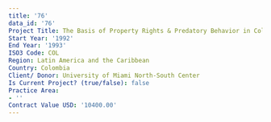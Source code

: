 ```yaml
---
title: '76'
data_id: '76'
Project Title: The Basis of Property Rights & Predatory Behavior in Colombia
Start Year: '1992'
End Year: '1993'
ISO3 Code: COL
Region: Latin America and the Caribbean
Country: Colombia
Client/ Donor: University of Miami North-South Center
Is Current Project? (true/false): false
Practice Area:
- ''
Contract Value USD: '10400.00'
---
```


